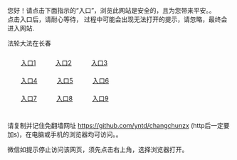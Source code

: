 您好！请点击下面指示的“入口”，浏览此网站是安全的，且为您带来平安。。 <br/>
点击入口后，请耐心等待， 过程中可能会出现无法打开的提示，请忽略，最终会进入网站. </br>

法轮大法在长春<br/>
<div style="padding:10px"><a style="margin:20px" target="_blank" href="https://dmt17e54uufzi.cloudfront.net/2Qpsp?imdhauyb" id="ccLink1" rel="nofollow">入口1</a> <a target="_blank" style="margin:20px" href="https://d2u89kgh0f2jv3.cloudfront.net/2Qpsp?nsrvgzes" id="ccLink2" rel="nofollow">入口2</a> <a style="margin:20px" target="_blank" href="https://d1j9crb1muwfp6.cloudfront.net/2Qpsp?kxctix" id="ccLink3" rel="nofollow">入口3</a></div>

<div style="padding:10px" ><a style="margin:20px" target="_blank" href="https://dmt17e54uufzi.cloudfront.net/2Qpsp?imdhauyb" id="ccLink4" rel="nofollow">入口4</a> <a style="margin:20px" href="https://d2u89kgh0f2jv3.cloudfront.net/2Qpsp?nsrvgzes" target="_blank" id="ccLink5" rel="nofollow">入口5</a> <a style="margin:20px" href="https://d1j9crb1muwfp6.cloudfront.net/2Qpsp?kxctix" target="_blank" id="ccLink6" rel="nofollow">入口6</a></div>

<div style="padding:10px"><a style="margin:20px" target="_blank" href="https://dmt17e54uufzi.cloudfront.net/2Qpsp?imdhauyb" id="ccLink7" rel="nofollow">入口7</a> <a style="margin:20px" href="https://d2u89kgh0f2jv3.cloudfront.net/2Qpsp?nsrvgzes" target="_blank" id="ccLink8" rel="nofollow">入口8</a> <a style="margin:20px" target="_blank" href="https://d1j9crb1muwfp6.cloudfront.net/2Qpsp?kxctix" id="ccLink9" rel="nofollow">入口9</a></div>

<br/>



请复制并记住免翻墙网址 https://github.com/yntd/changchunzx (http后一定要加s)，在电脑或手机的浏览器均可访问。。<br/>

微信如提示停止访问该网页，须先点击右上角，选择浏览器打开。
